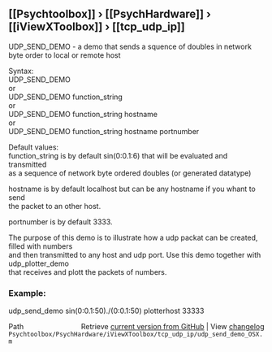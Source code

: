 ## [[Psychtoolbox]] &#8250; [[PsychHardware]] &#8250; [[iViewXToolbox]] &#8250; [[tcp_udp_ip]]

UDP\_SEND\_DEMO - a demo that sends a squence of doubles in network byte order to local or remote host  
  
Syntax:  
  UDP\_SEND\_DEMO  
or  
  UDP\_SEND\_DEMO function\_string  
or  
  UDP\_SEND\_DEMO function\_string hostname  
or  
  UDP\_SEND\_DEMO function\_string hostname portnumber  
  
Default values:  
   function\_string  is by default sin(0:0.1:6) that will be evaluated and transmitted  
                    as a sequence of network byte ordered doubles (or generated datatype)  
  
   hostname         is by default localhost but can be any hostname if you whant to send  
                    the packet to an other host.  
  
   portnumber       is by default 3333.  
  
  
The purpose of this demo is to illustrate how a udp packat can be created, filled with numbers  
and then transmitted to any host and udp port. Use this demo together with udp\_plotter\_demo  
that receives and plott the packets of numbers.  
  
### Example:  
  
udp\_send\_demo sin(0:0.1:50)./(0:0.1:50) plotterhost 33333  
  




<div class="code_header" style="text-align:right;">
  <span style="float:left;">Path&nbsp;&nbsp;</span> <span class="counter">Retrieve <a href=
  "https://raw.github.com/Psychtoolbox-3/Psychtoolbox-3/beta/Psychtoolbox/PsychHardware/iViewXToolbox/tcp_udp_ip/udp_send_demo_OSX.m">current version from GitHub</a> | View <a href=
  "https://github.com/Psychtoolbox-3/Psychtoolbox-3/commits/beta/Psychtoolbox/PsychHardware/iViewXToolbox/tcp_udp_ip/udp_send_demo_OSX.m">changelog</a></span>
</div>
<div class="code">
  <code>Psychtoolbox/PsychHardware/iViewXToolbox/tcp_udp_ip/udp_send_demo_OSX.m</code>
</div>

